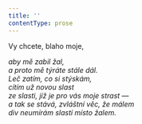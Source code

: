 ```yaml
---
title: ''
contentType: prose
---
```


Vy chcete, blaho moje,

_aby mě zabil žal,  
a proto mě týráte stále dál.  
Leč zatím, co si stýskám,  
cítím už novou slast  
ze slasti, jíž je pro vás moje strast —  
a tak se stává, zvláštní věc, že málem  
div neumírám slastí místo žalem._
